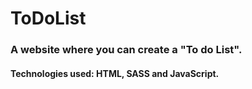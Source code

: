 # ToDoList
### A website where you can create a "To do List".
#### Technologies used: HTML, SASS and JavaScript.
